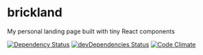 # brickland
My personal landing page built with tiny React components

[![Dependency Status](https://david-dm.org/balintsoos/brickland.svg)](https://david-dm.org/balintsoos/brickland)
[![devDependencies Status](https://david-dm.org/balintsoos/brickland/dev-status.svg)](https://david-dm.org/balintsoos/brickland?type=dev)
[![Code Climate](https://codeclimate.com/github/balintsoos/brickland/badges/gpa.svg)](https://codeclimate.com/github/balintsoos/brickland)
